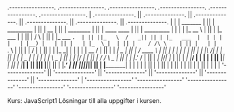 

 .----------------.  .----------------.  .----------------.  .----------------.  .----------------.  .----------------. 
| .--------------. || .--------------. || .--------------. || .--------------. || .--------------. || .--------------. |
| |  _______     | || |  _________   | || |      __      | || |  ________    | || | ____    ____ | || |  _________   | |
| | |_   __ \    | || | |_   ___  |  | || |     /  \     | || | |_   ___ `.  | || ||_   \  /   _|| || | |_   ___  |  | |
| |   | |__) |   | || |   | |_  \_|  | || |    / /\ \    | || |   | |   `. \ | || |  |   \/   |  | || |   | |_  \_|  | |
| |   |  __ /    | || |   |  _|  _   | || |   / ____ \   | || |   | |    | | | || |  | |\  /| |  | || |   |  _|  _   | |
| |  _| |  \ \_  | || |  _| |___/ |  | || | _/ /    \ \_ | || |  _| |___.' / | || | _| |_\/_| |_ | || |  _| |___/ |  | |
| | |____| |___| | || | |_________|  | || ||____|  |____|| || | |________.'  | || ||_____||_____|| || | |_________|  | |
| |              | || |              | || |              | || |              | || |              | || |              | |
| '--------------' || '--------------' || '--------------' || '--------------' || '--------------' || '--------------' |
 '----------------'  '----------------'  '----------------'  '----------------'  '----------------'  '----------------' 

Kurs: JavaScript1
Lösningar till alla uppgifter i kursen.
